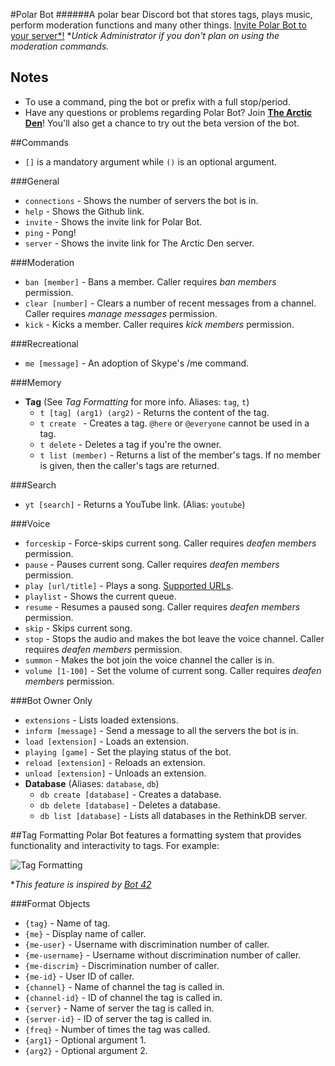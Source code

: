 #Polar Bot
######A polar bear Discord bot that stores tags, plays music, perform moderation functions and many other things. [Invite Polar Bot to your server*!](https://discordapp.com/oauth2/authorize?client_id=294708056112234497&scope=bot&permissions=406121544&response_type=code&redirect_uri=https%3A%2F%2Fgithub.com%2Fpolar-rex%2FPolar-Bot)
**Untick Administrator if you don't plan on using the moderation commands.*

## Notes
* To use a command, ping the bot or prefix with a full stop/period.
* Have any questions or problems regarding Polar Bot? Join [**The Arctic Den**](https://discord.gg/invite/5cxuTyN)! You'll also get a chance to try out the beta version of the bot.

##Commands
* `[]` is a mandatory argument while `()` is an optional argument.

###General
* `connections` - Shows the number of servers the bot is in.
* `help` - Shows the Github link.
* `invite` - Shows the invite link for Polar Bot.
* `ping` - Pong!
* `server` - Shows the invite link for The Arctic Den server.

###Moderation
* `ban [member]` - Bans a member. Caller requires *ban members* permission.
* `clear [number]` - Clears a number of recent messages from a channel. Caller requires *manage messages* permission.
* `kick` - Kicks a member. Caller requires *kick members* permission.

###Recreational
* `me [message]` - An adoption of Skype's /me command.

###Memory
* **Tag** (See *Tag Formatting* for more info. Aliases: `tag`, `t`)
  * `t [tag] (arg1) (arg2)` - Returns the content of the tag.
  * `t create ` - Creates a tag. `@here` or `@everyone` cannot be used in a tag.
  * `t delete` - Deletes a tag if you're the owner.
  * `t list (member)` - Returns a list of the member's tags. If no member is given, then the caller's tags are returned.

###Search
* `yt [search]` - Returns a YouTube link. (Alias: `youtube`)

###Voice
* `forceskip` - Force-skips current song. Caller requires  *deafen members* permission.
* `pause` - Pauses current song. Caller requires *deafen members* permission.
* `play [url/title]` - Plays a song. [Supported URLs](https://rg3.github.io/youtube-dl/supportedsites.html).
* `playlist` - Shows the current queue.
* `resume` - Resumes a paused song. Caller requires *deafen members* permission.
* `skip` - Skips current song.
* `stop` - Stops the audio and makes the bot leave the voice channel. Caller requires *deafen members* permission.
* `summon` - Makes the bot join the voice channel the caller is in.
* `volume [1-100]` - Set the volume of current song. Caller requires *deafen members* permission.

###Bot Owner Only
* `extensions` - Lists loaded extensions.
* `inform [message]` - Send a message to all the servers the bot is in.
* `load [extension]` - Loads an extension.
* `playing [game]` - Set the playing status of the bot.
* `reload [extension]` - Reloads an extension.
* `unload [extension]` - Unloads an extension.
* **Database** (Aliases: `database`, `db`)
  * `db create [database]` - Creates a database.
  * `db delete [database]` - Deletes a database.
  * `db list [database]` - Lists all databases in the RethinkDB server.

##Tag Formatting
Polar Bot features a formatting system that provides functionality and interactivity to tags. For example:

![Tag Formatting](https://i.imgur.com/ZPNNBJu.png)

**This feature is inspired by [Bot 42](https://fennekid.github.io/beta/yna.html)*

###Format Objects
* `{tag}` - Name of tag.
* `{me}` - Display name of caller.
* `{me-user}` - Username with discrimination number of caller.
* `{me-username}` - Username without discrimination number of caller.
* `{me-discrim}` - Discrimination number of caller.
* `{me-id}` - User ID of caller.
* `{channel}` - Name of channel the tag is called in.
* `{channel-id}` - ID of channel the tag is called in.
* `{server}` - Name of server the tag is called in.
* `{server-id}` - ID of server the tag is called in.
* `{freq}` - Number of times the tag was called.
* `{arg1}` - Optional argument 1.
* `{arg2}` - Optional argument 2.